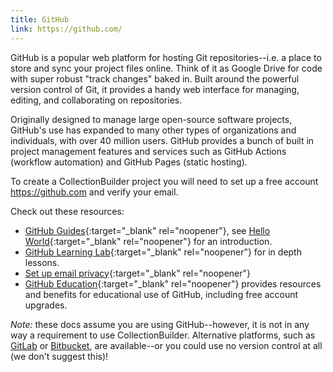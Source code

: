```yaml
---
title: GitHub
link: https://github.com/
---
```


GitHub is a popular web platform for hosting Git repositories--i.e. a place to store and sync your project files online. 
Think of it as Google Drive for code with super robust "track changes" baked in.
Built around the powerful version control of Git, it provides a handy web interface for managing, editing, and collaborating on repositories.

Originally designed to manage large open-source software projects, GitHub's use has expanded to many other types of organizations and individuals, with over 40 million users. 
GitHub provides a bunch of built in project management features and services such as GitHub Actions (workflow automation) and GitHub Pages (static hosting).

To create a CollectionBuilder project you will need to set up a free account <https://github.com> and verify your email.

Check out these resources: 

- [GitHub Guides](https://guides.github.com/){:target="_blank" rel="noopener"}, see [Hello World](https://guides.github.com/activities/hello-world/){:target="_blank" rel="noopener"} for an introduction.
- [GitHub Learning Lab](https://lab.github.com/){:target="_blank" rel="noopener"} for in depth lessons.
- [Set up email privacy](https://help.github.com/en/github/setting-up-and-managing-your-github-user-account/setting-your-commit-email-address#about-commit-email-addresses){:target="_blank" rel="noopener"}
- [GitHub Education](https://education.github.com/){:target="_blank" rel="noopener"} provides resources and benefits for educational use of GitHub, including free account upgrades.

*Note:* these docs assume you are using GitHub--however, it is not in any way a requirement to use CollectionBuilder. 
Alternative platforms, such as [GitLab](https://about.gitlab.com/) or [Bitbucket](https://bitbucket.org/product), are available--or you could use no version control at all (we don't suggest this)!
